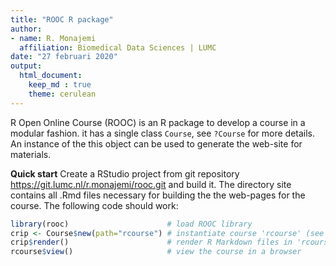 ```yaml
---
title: "ROOC R package"
author:
- name: R. Monajemi
  affiliation: Biomedical Data Sciences | LUMC
date: "27 februari 2020"
output: 
  html_document:
    keep_md : true
    theme: cerulean
---
```



R Open Online Course (ROOC) is an R package to develop a course in a modular fashion. it has a single class `Course`, see  `?Course` for more details. An instance of the this object can be used to generate the web-site for materials. 


**Quick start** Create a RStudio project from git repository https://git.lumc.nl/r.monajemi/rooc.git and build it. The directory site contains all .Rmd files necessary for building the the web-pages for the course. The following code should work:

```r
library(rooc)                      # load ROOC library
crip <- Course$new(path="rcourse") # instantiate course 'rcourse' (see below for details of `path`)
crip$render()                      # render R Markdown files in 'rcourse'  
rcourse$view()                     # view the course in a browser
```


